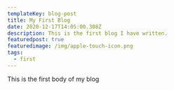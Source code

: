 ```yaml
---
templateKey: blog-post
title: My First Blog
date: 2020-12-17T14:05:00.308Z
description: This is the first blog I have written.
featuredpost: true
featuredimage: /img/apple-touch-icon.png
tags:
  - first
---
```

This is the first body of my blog
